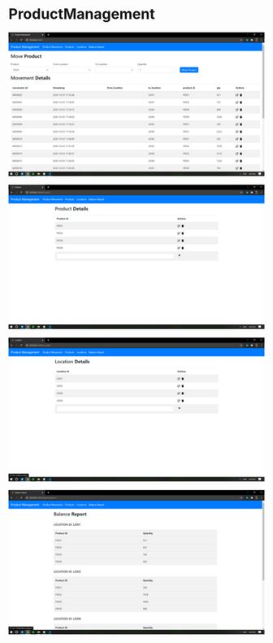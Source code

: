 # ProductManagement

**![](https://github.com/walstanb/ProductManagement/blob/master/screenshots/Screenshot(287).png?raw=true)**

**![](https://github.com/walstanb/ProductManagement/blob/master/screenshots/Screenshot(288).png?raw=true)**

**![](https://github.com/walstanb/ProductManagement/blob/master/screenshots/Screenshot(289).png?raw=true)**

**![](https://github.com/walstanb/ProductManagement/blob/master/screenshots/Screenshot(290).png?raw=true)**
